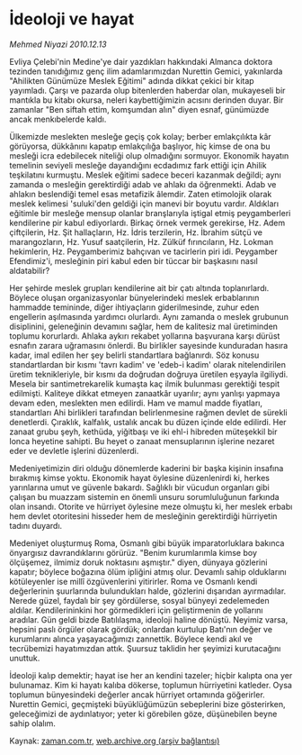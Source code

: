 # İdeoloji ve hayat

*Mehmed Niyazi 2010.12.13*

<td class="columnist-detail">
<p>Evliya Çelebi'nin Medine'ye dair yazdıkları hakkındaki Almanca doktora tezinden tanıdığımız genç ilim adamlarımızdan Nurettin Gemici, yakınlarda "Ahilikten Günümüze Meslek Eğitimi" adında dikkat çekici bir kitap yayımladı. Çarşı ve pazarda olup bitenlerden haberdar olan, mukayeseli bir mantıkla bu kitabı okursa, neleri kaybettiğimizin acısını derinden duyar. Bir zamanlar "Ben siftah ettim, komşumdan alın" diyen esnaf, günümüzde ancak menkıbelerde kaldı.</p>
<p>
<div id="haberMetinDiv">
<p>Ülkemizde meslekten mesleğe geçiş çok kolay; berber emlakçılıkta kâr görüyorsa, dükkânını kapatıp emlakçılığa başlıyor, hiç kimse de ona bu mesleği icra edebilecek niteliği olup olmadığını sormuyor. Ekonomik hayatın temelinin seviyeli mesleğe dayandığını ecdadımız fark ettiği için Ahilik teşkilatını kurmuştu. Meslek eğitimi sadece beceri kazanmak değildi; aynı zamanda o mesleğin gerektirdiği adab ve ahlakı da öğrenmekti. Adab ve ahlakın beslendiği temel esas metafizik âlemdir. Zaten etimolojik olarak meslek kelimesi 'suluki'den geldiği için manevi bir boyutu vardır. Aldıkları eğitimle bir mesleğe mensup olanlar branşlarıyla iştigal etmiş peygamberleri kendilerine pir kabul ediyorlardı. Birkaç örnek vermek gerekirse, Hz. Adem çiftçilerin, Hz. Şit hallaçların, Hz. İdris terzilerin, Hz. İbrahim sütçü ve marangozların, Hz. Yusuf saatçilerin, Hz. Zülküf fırıncıların, Hz. Lokman hekimlerin, Hz. Peygamberimiz bahçıvan ve tacirlerin piri idi. Peygamber Efendimiz'i, mesleğinin piri kabul eden bir tüccar bir başkasını nasıl aldatabilir? 
<p> Her şehirde meslek grupları kendilerine ait bir çatı altında toplanırlardı. Böylece oluşan organizasyonlar bünyelerindeki meslek erbablarının hammadde temininde, diğer ihtiyaçların giderilmesinde, zuhur eden engellerin aşılmasında yardımcı olurlardı. Aynı zamanda o meslek grubunun disiplinini, geleneğinin devamını sağlar, hem de kalitesiz mal üretiminden toplumu korurlardı. Ahlaka aykırı rekabet yollarına başvurana karşı dürüst esnafın zarara uğramasını önlerdi. Bu birlikler sayesinde kunduradan hasıra kadar, imal edilen her şey belirli standartlara bağlanırdı. Söz konusu standartlardan bir kısmı 'tavrı kadim' ve 'edeb-i kadim' olarak nitelendirilen üretim teknikleriyle, bir kısmı da doğrudan doğruya üretilen eşyayla ilgiliydi. Mesela bir santimetrekarelik kumaşta kaç ilmik bulunması gerektiği tespit edilmişti. Kaliteye dikkat etmeyen zanaatkâr uyarılır; aynı yanlışı yapmaya devam eden, meslekten men edilirdi. Ham ve mamul madde fiyatları, standartları Ahi birlikleri tarafından belirlenmesine rağmen devlet de sürekli denetlerdi. Çıraklık, kalfalık, ustalık ancak bu düzen içinde elde edilirdi. Her zanaat grubu şeyh, kethüda, yiğitbaşı ve iki ehl-i hibreden müteşekkil bir lonca heyetine sahipti. Bu heyet o zanaat mensuplarının işlerine nezaret eder ve devletle işlerini düzenlerdi.
<p> Medeniyetimizin diri olduğu dönemlerde kaderini bir başka kişinin insafına bırakmış kimse yoktu. Ekonomik hayat öylesine düzenlenirdi ki, herkes yarınlarına umut ve güvenle bakardı. Sağlıklı bir vücudun organları gibi çalışan bu muazzam sistemin en önemli unsuru sorumluluğunun farkında olan insandı. Otorite ve hürriyet öylesine meze olmuştu ki, her meslek erbabı hem devlet otoritesini hisseder hem de mesleğinin gerektirdiği hürriyetin tadını duyardı. 
<p> Medeniyet oluşturmuş Roma, Osmanlı gibi büyük imparatorluklara bakınca önyargısız davrandıklarını görürüz. "Benim kurumlarımla kimse boy ölçüşemez, ilmimiz doruk noktasını aşmıştır." diyen, dünyaya gözlerini kapatır; böylece boğazına ölüm ipliğini atmış olur. Devamlı sahip olduklarını kötüleyenler ise millî özgüvenlerini yitirirler. Roma ve Osmanlı kendi değerlerinin şuurlarında bulundukları halde, gözlerini dışarıdan ayırmadılar. Nerede güzel, faydalı bir şey gördülerse, sosyal bünyeyi zedelemeden aldılar. Kendilerininkini hor görmedikleri için geliştirmenin de yollarını aradılar. Gün geldi bizde Batılılaşma, ideoloji haline dönüştü. Neyimiz varsa, hepsini paslı örgüler olarak gördük; onlardan kurtulup Batı'nın değer ve kurumlarını alınca yaşayacağımızı zannettik. Böylece kendi akıl ve tecrübemizi hayatımızdan attık. Şuursuz taklidin her şeyimizi kurutacağını unuttuk.
<p> İdeoloji kalıp demektir; hayat ise her an kendini tazeler; hiçbir kalıpta ona yer bulunamaz. Kim ki hayatı kalıba dökerse, toplumun hürriyetini katleder. Oysa toplumun bünyesindeki değerler ancak hürriyet ortamında göğerirler. Nurettin Gemici, geçmişteki büyüklüğümüzün sebeplerini bize gösterirken, geleceğimizi de aydınlatıyor; yeter ki görebilen göze, düşünebilen beyne sahip olalım. </p></p></p></p></p></div>
</p>
<a href="http://web.archive.org/web/20110109183055/mailto:m.niyazi@zaman.com.tr">
</a></td>

Kaynak: [zaman.com.tr](http://zaman.com.tr/yazar.do?yazino=1064413), [web.archive.org (arşiv bağlantısı)](http://web.archive.org/web/20110109183055/http://www.zaman.com.tr:80/yazar.do?yazino=1064413)
